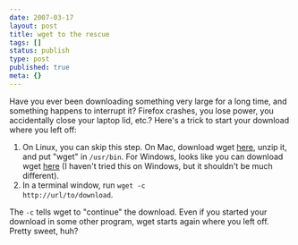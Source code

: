 ```yaml
---
date: 2007-03-17
layout: post
title: wget to the rescue
tags: []
status: publish
type: post
published: true
meta: {}
---
```

Have you ever been downloading something very large for a long time, and something happens to interrupt it? Firefox crashes, you lose power, you accidentally close your laptop lid, etc.? Here's a trick to start your download where you left off:<ol>	<li>On Linux, you can skip this step. On Mac, download wget <a href="http://www.statusq.org/archives/2005/02/22/610/">here</a>, unzip it, and put "wget" in <code>/usr/bin</code>.  For Windows, looks like you can download wget <a href="http://pages.interlog.com/~tcharron/wgetwin.html">here</a> (I haven't tried this on Windows, but it shouldn't be much different).</li>	<li>In a terminal window, run <code>wget -c http://url/to/download</code>.</li></ol>The <code>-c</code> tells wget to "continue" the download. Even if you started your download in some other program, wget starts again where you left off. Pretty sweet, huh?
